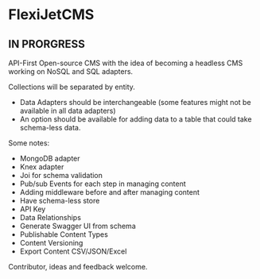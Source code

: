 # FlexiJetCMS

## IN PRORGRESS

API-First Open-source CMS with the idea of becoming a headless CMS working on NoSQL and SQL adapters.

Collections will be separated by entity.

- Data Adapters should be interchangeable (some features might not be available in all data adapters)
- An option should be available for adding data to a table that could take schema-less data.

Some notes:

- MongoDB adapter
- Knex adapter
- Joi for schema validation
- Pub/sub Events for each step in managing content
- Adding middleware before and after managing content
- Have schema-less store
- API Key
- Data Relationships
- Generate Swagger UI from schema
- Publishable Content Types
- Content Versioning
- Export Content CSV/JSON/Excel

Contributor, ideas and feedback welcome.
